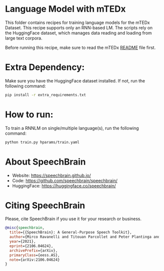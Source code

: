 # Language Model with mTEDx
This folder contains recipes for training language models for the mTEDx Dataset.
This recipe supports only an RNN-based LM.
The scripts rely on the HuggingFace dataset, which manages data reading and
loading from large text corpora.

Before running this recipe, make sure to read the mTEDx
[README](../../README.md) file first.

# Extra Dependency:
Make sure you have the HuggingFace dataset installed. If not, run the following
command:
```bash
pip install -r extra_requirements.txt
```

# How to run:

To train a RNNLM on single/multiple language(s), run the following command:

```bash
python train.py hparams/train.yaml
```


# **About SpeechBrain**
- Website: https://speechbrain.github.io/
- Code: https://github.com/speechbrain/speechbrain/
- HuggingFace: https://huggingface.co/speechbrain/


# **Citing SpeechBrain**
Please, cite SpeechBrain if you use it for your research or business.

```bibtex
@misc{speechbrain,
  title={{SpeechBrain}: A General-Purpose Speech Toolkit},
  author={Mirco Ravanelli and Titouan Parcollet and Peter Plantinga and Aku Rouhe and Samuele Cornell and Loren Lugosch and Cem Subakan and Nauman Dawalatabad and Abdelwahab Heba and Jianyuan Zhong and Ju-Chieh Chou and Sung-Lin Yeh and Szu-Wei Fu and Chien-Feng Liao and Elena Rastorgueva and François Grondin and William Aris and Hwidong Na and Yan Gao and Renato De Mori and Yoshua Bengio},
  year={2021},
  eprint={2106.04624},
  archivePrefix={arXiv},
  primaryClass={eess.AS},
  note={arXiv:2106.04624}
}
```
